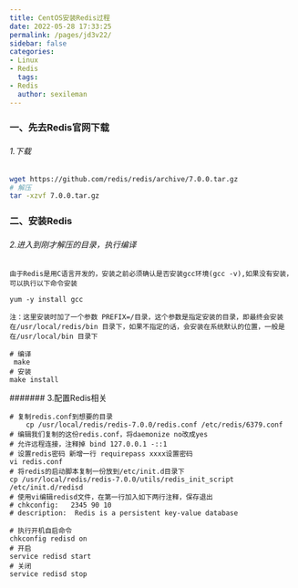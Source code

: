 ```yaml
---
title: CentOS安装Redis过程
date: 2022-05-28 17:33:25
permalink: /pages/jd3v22/
sidebar: false
categories:
- Linux
- Redis
  tags:
- Redis
  author: sexileman
---
```


### 一、先去Redis官网下载

###### 1.下载

```sh
wget https://github.com/redis/redis/archive/7.0.0.tar.gz
# 解压
tar -xzvf 7.0.0.tar.gz
```

<!-- more -->

### 二、安装Redis

###### 2.进入到刚才解压的目录，执行编译

`由于Redis是用C语言开发的，安装之前必须确认是否安装gcc环境(gcc -v),如果没有安装，可以执行以下命令安装`

```shell
yum -y install gcc
```

`注：这里安装时加了一个参数 PREFIX=/目录，这个参数是指定安装的目录，即最终会安装在/usr/local/redis/bin 目录下，如果不指定的话，会安装在系统默认的位置，一般是在/usr/local/bin 目录下`

```shell
# 编译
 make
# 安装
make install
```

####### 3.配置Redis相关

```shell
# 复制redis.conf到想要的目录
    cp /usr/local/redis/redis-7.0.0/redis.conf /etc/redis/6379.conf
# 编辑我们复制的这份redis.conf，将daemonize no改成yes
# 允许远程连接，注释掉 bind 127.0.0.1 -::1
# 设置redis密码 新增一行 requirepass xxxx设置密码
vi redis.conf
# 将redis的启动脚本复制一份放到/etc/init.d目录下
cp /usr/local/redis/redis-7.0.0/utils/redis_init_script /etc/init.d/redisd
# 使用vi编辑redisd文件，在第一行加入如下两行注释，保存退出
# chkconfig:   2345 90 10
# description:  Redis is a persistent key-value database
```

```shell
# 执行开机自启命令
chkconfig redisd on
# 开启 
service redisd start
# 关闭
service redisd stop
```


